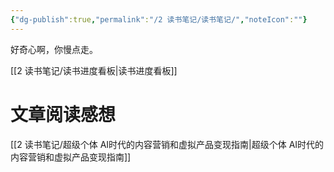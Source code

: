 ```yaml
---
{"dg-publish":true,"permalink":"/2 读书笔记/读书笔记/","noteIcon":""}
---
```



好奇心啊，你慢点走。

[[2 读书笔记/读书进度看板\|读书进度看板]]

# 文章阅读感想

[[2 读书笔记/超级个体 AI时代的内容营销和虚拟产品变现指南\|超级个体 AI时代的内容营销和虚拟产品变现指南]]